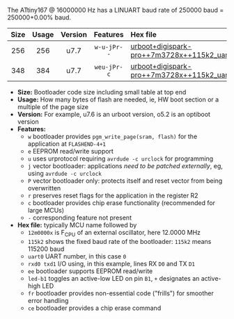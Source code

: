 The ATtiny167 @ 16000000 Hz has a LINUART baud rate of 250000 baud = 250000+0.00% baud.

|Size|Usage|Version|Features|Hex file|
|:-:|:-:|:-:|:-:|:--|
|256|256|u7.7|`w-u-jPr--`|[urboot+digispark-pro++7m3728x++115k2_uart0_rxa0_txa1_led+b1_fr.hex](https://raw.githubusercontent.com/stefanrueger/urboot.hex/main/boards/digispark-pro/external_oscillator/fcpu++7m3728_Hz/br++115k2_bps/urboot+digispark-pro++7m3728x++115k2_uart0_rxa0_txa1_led+b1_fr.hex)|
|348|384|u7.7|`weu-jPr-c`|[urboot+digispark-pro++7m3728x++115k2_uart0_rxa0_txa1_ee_led+b1_fr_ce.hex](https://raw.githubusercontent.com/stefanrueger/urboot.hex/main/boards/digispark-pro/external_oscillator/fcpu++7m3728_Hz/br++115k2_bps/urboot+digispark-pro++7m3728x++115k2_uart0_rxa0_txa1_ee_led+b1_fr_ce.hex)|

- **Size:** Bootloader code size including small table at top end
- **Usage:** How many bytes of flash are needed, ie, HW boot section or a multiple of the page size
- **Version:** For example, u7.6 is an urboot version, o5.2 is an optiboot version
- **Features:**
  + `w` bootloader provides `pgm_write_page(sram, flash)` for the application at `FLASHEND-4+1`
  + `e` EEPROM read/write support
  + `u` uses urprotocol requiring `avrdude -c urclock` for programming
  + `j` vector bootloader: applications *need to be patched externally*, eg, using `avrdude -c urclock`
  + `P` vector bootloader only: protects itself and reset vector from being overwritten
  + `r` preserves reset flags for the application in the register R2
  + `c` bootloader provides chip erase functionality (recommended for large MCUs)
  + `-` corresponding feature not present
- **Hex file:** typically MCU name followed by
  + `12m0000x` is F<sub>CPU</sub> of an external oscillator, here 12.0000 MHz
  + `115k2` shows the fixed baud rate of the bootloader: `115k2` means 115200 baud
  + `uart0` UART number, in this case `0`
  + `rxd0 txd1` I/O using, in this example, lines RX `D0` and TX `D1`
  + `ee` bootloader supports EEPROM read/write
  + `led-b1` toggles an active-low LED on pin `B1`, `+` designates an active-high LED
  + `fr` bootloader provides non-essential code ("frills") for smoother error handling
  + `ce` bootloader provides a chip erase command
